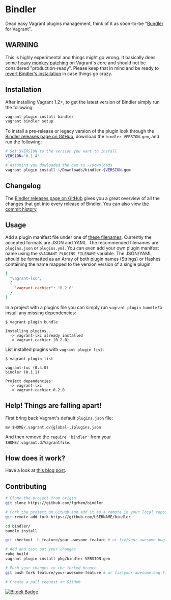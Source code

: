 # Bindler
Dead easy Vagrant plugins management, think of it as soon-to-be "[Bundler](http://bundler.io/)
for Vagrant".

## WARNING
This is highly experimental and things might go wrong. It basically does some
[heavy monkey patching](lib/bindler/bend_vagrant.rb) on Vagrant's core and should
not be considered "production-ready". Please keep that in mind and be ready to
[revert Bindler's installation](#help-things-are-falling-apart) in case things
go crazy.

## Installation
After installing Vagrant 1.2+, to get the latest version of Bindler simply run the following:

```bash
vagrant plugin install bindler
vagrant bindler setup
```

To install a pre-release or legacy version of the plugin look through the
[Bindler releases page on GitHub](https://github.com/fgrehm/bindler/releases),
download the `bindler-VERSION.gem`, and run the following:

```bash
# Set $VERSION to the version you want to install
VERSION='0.1.4' 

# Assuming you dowloaded the gem to ~/Downloads
vagrant plugin install ~/Downloads/bindler-$VERSION.gem
```

## Changelog
The [Bindler releases page on GitHub](https://github.com/fgrehm/bindler/releases)
gives you a great overview of all the changes that get into every release of Bindler.
You can also view [the commit history](https://github.com/fgrehm/bindler/commits/master)

## Usage
Add a plugin manifest file under one of [these filenames](lib/bindler/local_plugins_manifest_ext.rb#L4-L12). Currently the accepted formats are JSON and YAML. The recommended filenames are `plugins.json` or `plugins.yml`. You can even add your own plugin manifest name using the `$VAGRANT_PLUGINS_FILENAME` variable. The JSON/YAML should be formatted as an Array of both plugin names (Strings) or Hashes containing the name mapped to the version version of a single plugin:

```json
[
  "vagrant-lxc",
  {
    "vagrant-cachier": "0.2.0"
  }
]
```

In a project with a plugins file you can simply run `vagrant plugin bundle` to
install any missing dependencies:

```
$ vagrant plugin bundle

Installing plugins...
  -> vagrant-lxc already installed
  -> vagrant-cachier (0.2.0)
```

List installed plugins with `vagrant plugin list`:

```
$ vagrant plugin list

vagrant-lxc (0.4.0)
bindler (0.1.1)

Project dependencies:
  -> vagrant-lxc
  -> vagrant-cachier 0.2.0
```


## Help! Things are falling apart!
First bring back Vagrant's default `plugins.json` file:

```
mv $HOME/.vagrant.d/{global-,}plugins.json
```

And then remove the `require 'bindler'` from your `$HOME/.vagrant.d/Vagrantfile`.

## How does it work?
Have a look at [this blog post](http://fabiorehm.com/blog/2013/07/15/vundler-dead-easy-plugin-management-for-vagrant/).

## Contributing

```bash
# Clone the project from origin
git clone https://github.com/fgrhem/bindler

# Fork the project on GitHub and add it as a remote in your local repository
git remote add fork https://github.com/USERNAME/bindler

cd bindler/
bundle install

git checkout -b feature/your-awesome-feature # or fix/your-awesome-bug-fix

# Add and test out your changes
rake build
vagrant plugin install pkg/bindler-VERSION.gem

# Push your changes to the forked branch
git push fork feature/your-awesome-feature # or fix/your-awesome-bug-fix

# Create a pull request on GitHub
```

[![Bitdeli Badge](https://d2weczhvl823v0.cloudfront.net/fgrehm/bindler/trend.png)](https://bitdeli.com/free "Bitdeli Badge")
